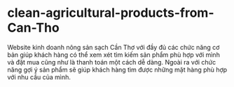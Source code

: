 # clean-agricultural-products-from-Can-Tho
Website kinh doanh nông sản sạch Cần Thơ với đầy đủ các chức năng cơ bản giúp khách hàng có thể xem xét tìm kiếm sản phẩm phù hợp với mình và đặt mua cũng như là thanh toán một cách dễ dàng. Ngoài ra với chức năng gợi ý sản phẩm sẽ giúp khách hàng tìm được những mặt hàng phù hợp với nhu cầu của mình.
